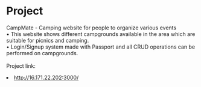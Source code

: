 # Project
CampMate -  Camping website for people to organize various events 
<br>
•	This website shows different campgrounds available in the area which are suitable for picnics and camping. 
<br>
•	Login/Signup system made with Passport and all CRUD operations can be performed on campgrounds.
<br>
<br>
Project link:<li>http://16.171.22.202:3000/</li>

